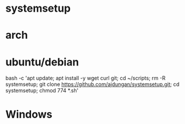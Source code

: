 # systemsetup

# arch


# ubuntu/debian
bash -c 'apt update; apt install -y wget curl git; cd ~/scripts;  rm -R systemsetup; git clone https://github.com/ajdungan/systemsetup.git; cd systemsetup; chmod 774 *.sh'

# Windows
